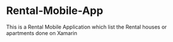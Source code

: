 # Rental-Mobile-App
This is a Rental Mobile Application which list the Rental houses or apartments done on Xamarin
